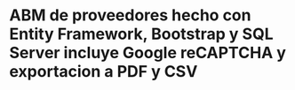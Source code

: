 # ABM de proveedores hecho con Entity Framework, Bootstrap y SQL Server incluye Google reCAPTCHA y exportacion a PDF y CSV
